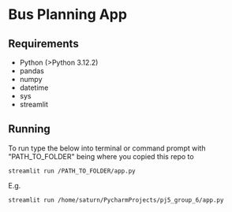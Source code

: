 # Bus Planning App
## Requirements
- Python (>Python 3.12.2)
- pandas
- numpy
- datetime
- sys
- streamlit

## Running
To run type the below into terminal or command prompt with "PATH_TO_FOLDER" being where you copied this repo to
```
streamlit run /PATH_TO_FOLDER/app.py
```
E.g. 
```
streamlit run /home/saturn/PycharmProjects/pj5_group_6/app.py
```
